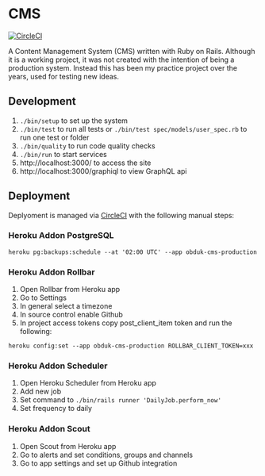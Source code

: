 # CMS

[![CircleCI](https://circleci.com/gh/obduk/cms.svg?style=svg)](https://circleci.com/gh/obduk/cms)

A Content Management System (CMS) written with Ruby on Rails. Although it is a
working project, it was not created with the intention of being a production
system. Instead this has been my practice project over the years, used for
testing new ideas.

## Development

1. `./bin/setup` to set up the system
1. `./bin/test` to run all tests or `./bin/test spec/models/user_spec.rb` to run one test or folder
1. `./bin/quality` to run code quality checks
1. `./bin/run` to start services
1. http://localhost:3000/ to access the site
1. http://localhost:3000/graphiql to view GraphQL api

## Deployment

Deplyoment is managed via [CircleCI](.circleci/config.yml) with the following manual steps:

### Heroku Addon PostgreSQL

```
heroku pg:backups:schedule --at '02:00 UTC' --app obduk-cms-production
```

### Heroku Addon Rollbar

1. Open Rollbar from Heroku app
1. Go to Settings
1. In general select a timezone
1. In source control enable Github
1. In project access tokens copy post_client_item token and run the following:

```
heroku config:set --app obduk-cms-production ROLLBAR_CLIENT_TOKEN=xxx
```

### Heroku Addon Scheduler

1. Open Heroku Scheduler from Heroku app
1. Add new job
1. Set command to `./bin/rails runner 'DailyJob.perform_now'`
1. Set frequency to daily

### Heroku Addon Scout

1. Open Scout from Heroku app
1. Go to alerts and set conditions, groups and channels
1. Go to app settings and set up Github integration
